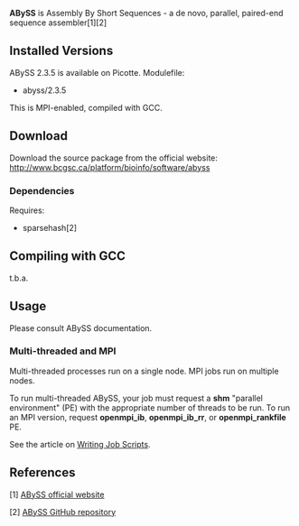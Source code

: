 **ABySS** is Assembly By Short Sequences - a de novo, parallel,
paired-end sequence assembler[1][2]

Installed Versions
------------------

ABySS 2.3.5 is available on Picotte. Modulefile:

-   abyss/2.3.5

This is MPI-enabled, compiled with GCC.

Download
--------

Download the source package from the official website:
<http://www.bcgsc.ca/platform/bioinfo/software/abyss>

### Dependencies

Requires:

-   sparsehash[2]

Compiling with GCC
------------------

t.b.a.

Usage
-----

Please consult ABySS documentation.

### Multi-threaded and MPI

Multi-threaded processes run on a single node. MPI jobs run on multiple
nodes.

To run multi-threaded ABySS, your job must request a **shm** "parallel
environment" (PE) with the appropriate number of threads to be run. To
run an MPI version, request **openmpi_ib**, **openmpi_ib_rr**, or
**openmpi_rankfile** PE.

See the article on [Writing Job
Scripts](/Writing_Job_Scripts "wikilink").

References
----------

<references/>

[1] [ABySS official
website](http://www.bcgsc.ca/platform/bioinfo/software/abyss)

[2] [ABySS GitHub repository](https://github.com/bcgsc/abyss)
